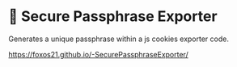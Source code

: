 # 🍪 Secure Passphrase Exporter
Generates a unique passphrase within a js cookies exporter code.

https://foxos21.github.io/-SecurePassphraseExporter/
